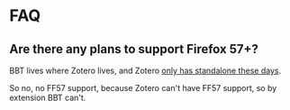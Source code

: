 # FAQ

## Are there any plans to support Firefox 57+?

BBT lives where Zotero lives, and Zotero [only has standalone these days](https://www.zotero.org/blog/zotero-5-and-firefox-faq/).

So no, no FF57 support, because Zotero can't have FF57 support, so by extension BBT can't.
